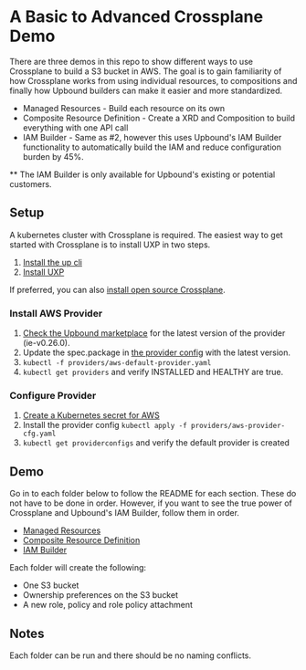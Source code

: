 # A Basic to Advanced Crossplane Demo

There are three demos in this repo to show different ways to use Crossplane to build a S3 bucket in AWS. The goal is to 
gain familiarity of how Crossplane works from using individual resources, to compositions and finally how Upbound builders
can make it easier and more standardized.

* Managed Resources - Build each resource on its own 
* Composite Resource Definition - Create a XRD and Composition to build everything with one API call
* IAM Builder - Same as #2, however this uses Upbound's IAM Builder functionality to automatically build the IAM and reduce configuration burden by 45%.

** The IAM Builder is only available for Upbound's existing or potential customers. 

## Setup
A kubernetes cluster with Crossplane is required. The easiest way to get started with Crossplane is to install UXP in two steps.
1. [Install the up cli](https://docs.upbound.io/cli/) 
2. [Install UXP](https://docs.upbound.io/uxp/install/)

If preferred, you can also [install open source Crossplane](https://docs.crossplane.io/v1.10/getting-started/install-configure/).

### Install AWS Provider
1. [Check the Upbound marketplace](https://marketplace.upbound.io/providers/upbound/provider-aws/) for the latest version of the provider (ie-v0.26.0).
2. Update the spec.package in [the provider config](./providers/aws-default-provider.yaml) with the latest version.
3. `kubectl -f providers/aws-default-provider.yaml`
4. `kubectl get providers` and verify INSTALLED and HEALTHY are true.

### Configure Provider
1. [Create a Kubernetes secret for AWS](https://docs.upbound.io/quickstart/provider-aws/#create-a-kubernetes-secret-for-aws)
2. Install the provider config `kubectl apply -f providers/aws-provider-cfg.yaml`
3. `kubectl get providerconfigs` and verify the default provider is created

## Demo

Go in to each folder below to follow the README for each section. These do not have to be done in order.
However, if you want to see the true power of Crossplane and Upbound's IAM Builder, follow them in order.

* [Managed Resources](./1-managed-resources)
* [Composite Resource Definition](./2-composite-resource-definition)
* [IAM Builder](./3-xrds-iam-builder)

Each folder will create the following:
* One S3 bucket
* Ownership preferences on the S3 bucket
* A new role, policy and role policy attachment

## Notes
Each folder can be run and there should be no naming conflicts.
